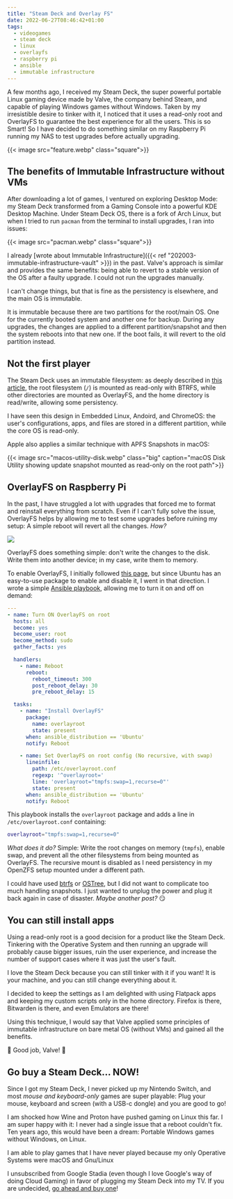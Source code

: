 ```yaml
---
title: "Steam Deck and Overlay FS"
date: 2022-06-27T08:46:42+01:00
tags:
  - videogames
  - steam deck
  - linux
  - overlayfs
  - raspberry pi
  - ansible
  - immutable infrastructure
---
```

A few months ago, I received my Steam Deck, the super powerful portable Linux
gaming device made by Valve, the company behind Steam, and capable of playing
Windows games without Windows. Taken by my irresistible desire to tinker with
it, I noticed that it uses a read-only root and OverlayFS to guarantee the best
experience for all the users. This is so Smart! So I have decided to do
something similar on my Raspberry Pi running my NAS to test upgrades before
actually upgrading.

<!--more-->

{{< image src="feature.webp" class="square">}}

## The benefits of Immutable Infrastructure without VMs
After downloading a lot of games, I ventured on exploring Desktop Mode: my Steam
Deck transformed from a Gaming Console into a powerful KDE Desktop Machine.
Under Steam Deck OS, there is a fork of Arch Linux, but when I tried to run
`pacman` from the terminal to install upgrades, I ran into issues:

{{< image src="pacman.webp" class="square">}}

I already [wrote about Immutable Infrastructure]({{< ref "202003-immutable-infrastructure-vault" >}})
in the past. Valve's approach is similar and provides the same benefits: being
able to revert to a stable version of the OS after a faulty upgrade.
I could not run the upgrades manually.

I can't change things, but that is fine as the persistency is elsewhere, and the
main OS is immutable.

It is immutable because there are two partitions for the root/main OS. One for
the currently booted system and another one for backup. During any upgrades, the
changes are applied to a different partition/snapshot and then the system
reboots into that new one. If the boot fails, it will revert to the old
partition instead.

## Not the first player
The Steam Deck uses an immutable filesystem: as deeply described in
[this article](https://www.svenknebel.de/posts/2022/5/2/), the root filesystem
(`/`) is mounted as read-only with BTRFS, while other directories are mounted
as OverlayFS, and the home directory is read/write, allowing some persistency.

I have seen this design in Embedded Linux, Andoird, and ChromeOS: the user's
configurations, apps, and files are stored in a different partition,
while the core OS is read-only.

Apple also applies a similar technique with APFS Snapshots in macOS:

{{< image src="macos-utility-disk.webp" class="big" caption="macOS Disk Utility showing update snapshot mounted as read-only on the root path">}}

## OverlayFS on Raspberry Pi
In the past, I have struggled a lot with upgrades that forced me to format and
reinstall everything from scratch. Even if I can't fully solve the issue,
OverlayFS helps by allowing me to test some upgrades before ruining my
setup: A simple reboot will revert all the changes. _How?_

![](off-and-on.webp)

OverlayFS does something simple: don't write the changes to the disk. Write them
into another device; in my case, write them to memory.

To enable OverlayFS, I initially followed
[this page](https://raspberrypi.stackexchange.com/questions/124628/raspbian-enable-disable-overlayfs-from-terminal),
but since Ubuntu has an easy-to-use package to enable and disable it,
I went in that direction. I wrote a simple
[Ansible playbook](https://gitlab.com/koalalorenzo/playbooks/-/blob/0346c468717404d7358522f7bdb839ed1f8e30a4/common/overlay-on.yaml),
allowing me to turn it on and off on demand:

```yaml
---
- name: Turn ON OverlayFS on root
  hosts: all
  become: yes
  become_user: root
  become_method: sudo
  gather_facts: yes

  handlers:
    - name: Reboot
      reboot:
        reboot_timeout: 300
        post_reboot_delay: 30
        pre_reboot_delay: 15

  tasks:
    - name: "Install OverlayFS"
      package:
        name: overlayroot
        state: present
      when: ansible_distribution == 'Ubuntu'
      notify: Reboot

    - name: Set OverlayFS on root config (No recursive, with swap)
      lineinfile:
        path: /etc/overlayroot.conf
        regexp: '^overlayroot='
        line: 'overlayroot="tmpfs:swap=1,recurse=0"'
        state: present
      when: ansible_distribution == 'Ubuntu'
      notify: Reboot
```

This playbook installs the `overlayroot` package and adds a line in
`/etc/overlayroot.conf` containing:

```bash
overlayroot="tmpfs:swap=1,recurse=0"
```

_What does it do?_ Simple: Write the root changes on memory (`tmpfs`), enable
swap, and prevent all the other filesystems from being mounted as OverlayFS.
The recursive mount is disabled as I need persistency in my OpenZFS setup
mounted under a different path.

I could have used [btrfs](https://en.wikipedia.org/wiki/Btrfs) or
[OSTree](https://ostreedev.github.io/ostree/), but I did not want to complicate
too much handling snapshots. I just wanted to unplug the power and plug it back
again in case of disaster. _Maybe another post?_ 😏

## You can still install apps
Using a read-only root is a good decision for a product like the Steam Deck.
Tinkering with the Operative System and then running an upgrade will probably
cause bigger issues, ruin the user experience, and increase the number of
support cases where it was just the user's fault.

I love the Steam Deck because you can still tinker with it if you want!
It is your machine, and you can still change everything about it.

I decided to keep the settings as I am delighted with using Flatpack apps and
keeping my custom scripts only in the home directory. Firefox is there,
Bitwarden is there, and even Emulators are there!

Using this technique, I would say that Valve applied some principles of
immutable infrastructure on bare metal OS (without VMs) and gained all the
benefits.

👏 Good job, Valve! 👏

## Go buy a Steam Deck... NOW!
Since I got my Steam Deck, I never picked up my Nintendo Switch, and most
_mouse and keyboard-only_ games are super playable: Plug your mouse, keyboard
and screen (with a USB-c dongle) and you are good to go!

I am shocked how Wine and Proton have pushed gaming on Linux this far. I am
super happy with it: I never had a single issue that a reboot couldn't fix.
Ten years ago, this would have been a dream: Portable Windows games without
Windows, on Linux.

I am able to play games that I have never played because my only Operative
Systems were macOS and Gnu/Linux

I unsubscribed from Google Stadia (even though I love Google's way of doing
Cloud Gaming) in favor of plugging my Steam Deck into my TV. If you are
undecided, [go ahead and buy one](https://steamdeck.com/)!
